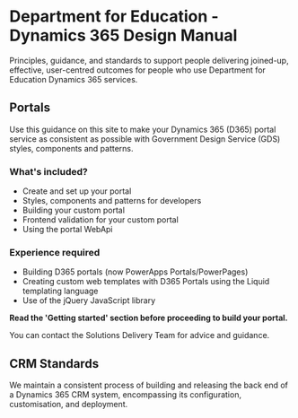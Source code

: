 # Department for Education - Dynamics 365 Design Manual
Principles, guidance, and standards to support people delivering joined-up, effective, user-centred outcomes for people who use Department for Education Dynamics 365 services.

## Portals
Use this guidance on this site to make your Dynamics 365 (D365) portal service as consistent as possible with Government Design Service (GDS) styles, components and patterns.

### What's included?
- Create and set up your portal
- Styles, components and patterns for developers
- Building your custom portal
- Frontend validation for your custom portal
- Using the portal WebApi

### Experience required
- Building D365 portals (now PowerApps Portals/PowerPages)
- Creating custom web templates with D365 Portals using the Liquid templating language
- Use of the jQuery JavaScript library

**Read the 'Getting started' section before proceeding to build your portal.**

You can contact the Solutions Delivery Team for advice and guidance.

## CRM Standards

We maintain a consistent process of building and releasing the back end of a Dynamics 365 CRM system, encompassing its configuration, customisation, and deployment.
